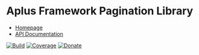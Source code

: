 # Aplus Framework Pagination Library

- [Homepage](https://aplus-framework.com/docs/pagination)
- [API Documentation](https://aplus-framework.gitlab.io/libraries/pagination/docs/)

[![Build](https://gitlab.com/aplus-framework/libraries/pagination/badges/master/pipeline.svg)](https://gitlab.com/aplus-framework/libraries/pagination/-/jobs)
[![Coverage](https://gitlab.com/aplus-framework/libraries/pagination/badges/master/coverage.svg?job=test:php)](https://aplus-framework.gitlab.io/libraries/pagination/coverage/)
[![Donate](https://img.shields.io/badge/Donate-PayPal-blue.svg)](https://www.paypal.com/cgi-bin/webscr?cmd=_s-xclick&hosted_button_id=NGBNW5PY4VSJ4)
